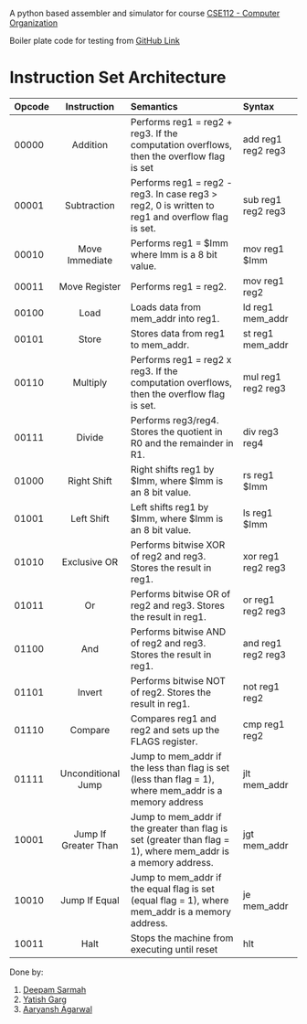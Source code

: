 A python based assembler and simulator for course [CSE112 - Computer Organization](http://techtree.iiitd.edu.in/viewDescription/filename?=CSE112)

Boiler plate code for testing from [GitHub Link](https://github.com/Setu-Gupta/CO_M21_Assignment)

# Instruction Set Architecture

| Opcode |     Instruction      | Semantics                                                                                                     | Syntax             |
| ------ | :------------------: | :------------------------------------------------------------------------------------------------------------ | :----------------- |
| 00000  |       Addition       | Performs reg1 = reg2 + reg3. If the computation overflows, then the overflow flag is set                      | add reg1 reg2 reg3 |
| 00001  |     Subtraction      | Performs reg1 = reg2 - reg3. In case reg3 > reg2, 0 is written to reg1 and overflow flag is set.              | sub reg1 reg2 reg3 |
| 00010  |  Move    Immediate   | Performs reg1 = $Imm where Imm is a 8 bit value.                                                              | mov reg1 $Imm      |
| 00011  |    Move Register     | Performs reg1 = reg2.                                                                                         | mov reg1 reg2      |
| 00100  |         Load         | Loads data from mem_addr into reg1.                                                                           | ld reg1 mem_addr   |
| 00101  |        Store         | Stores data from reg1 to mem_addr.                                                                            | st reg1 mem_addr   |
| 00110  |       Multiply       | Performs reg1 = reg2 x reg3. If the computation overflows, then the overflow flag is set.                     | mul reg1 reg2 reg3 |
| 00111  |        Divide        | Performs reg3/reg4. Stores the quotient in R0 and the remainder in R1.                                        | div reg3 reg4      |
| 01000  |     Right Shift      | Right shifts reg1 by $Imm, where $Imm is an 8 bit value.                                                      | rs reg1 $Imm       |
| 01001  |      Left Shift      | Left shifts reg1 by $Imm, where $Imm is an 8 bit value.                                                       | ls reg1 $Imm       |
| 01010  |     Exclusive OR     | Performs bitwise XOR of reg2 and reg3. Stores the result in reg1.                                             | xor reg1 reg2 reg3 |
| 01011  |          Or          | Performs bitwise OR of reg2 and reg3. Stores the result in reg1.                                              | or reg1 reg2 reg3  |
| 01100  |         And          | Performs bitwise AND of reg2 and reg3. Stores the result in reg1.                                             | and reg1 reg2 reg3 |
| 01101  |        Invert        | Performs bitwise NOT of reg2. Stores the result in reg1.                                                      | not reg1 reg2      |
| 01110  |       Compare        | Compares reg1 and reg2 and sets up the FLAGS register.                                                        | cmp reg1 reg2      |
| 01111  |  Unconditional Jump  | Jump to mem_addr if the less than flag is set (less than flag = 1), where mem_addr is a memory address        | jlt mem_addr       |
| 10001  | Jump If Greater Than | Jump to mem_addr if the greater than flag is set (greater than flag = 1), where mem_addr is a memory address. | jgt mem_addr       |
| 10010  |    Jump If Equal     | Jump to mem_addr if the equal flag is set (equal flag = 1), where mem_addr is a memory address.               | je mem_addr        |
| 10011 |     Halt                 |   Stops the machine from executing until reset                                                                                                            |         hlt           |


Done by:

1. [Deepam Sarmah](mailto:deepam20050@iiitd.ac.in)
2. [Yatish Garg](mailto:yatish20162@iiitd.ac.in)
3. [Aaryansh Agarwal](mailto:aaryaansh20003@iiitd.ac.in)
